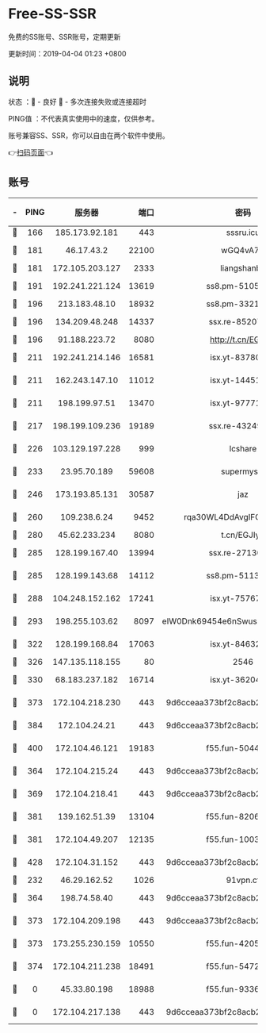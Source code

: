 # Free-SS-SSR

免费的SS账号、SSR账号，定期更新

更新时间：2019-04-04 01:23 +0800

## 说明

状态     ：🙂 - 良好 🙁 - 多次连接失败或连接超时

PING值   ：不代表真实使用中的速度，仅供参考。

账号兼容SS、SSR，你可以自由在两个软件中使用。

👉[扫码页面](https://liesauer.github.io/Free-SS-SSR/)👈

## 账号

|-|PING|服务器|端口|密码|加密方式|区域|
|:----:|:----:|:-----:|-----:|:----:|:----:|:----:|
|🙂|166|185.173.92.181|443|sssru.icu|rc4-md5|RU|
|🙂|181|46.17.43.2|22100|wGQ4vA7D|aes-256-gcm|RU|
|🙂|181|172.105.203.127|2333|liangshanbo|chacha20|JP|
|🙂|191|192.241.221.124|13619|ss8.pm-51057962|aes-256-cfb|US|
|🙂|196|213.183.48.10|18932|ss8.pm-33211781|rc4-md5|RU|
|🙂|196|134.209.48.248|14337|ssx.re-85207480|aes-256-cfb|US|
|🙂|196|91.188.223.72|8080|http://t.cn/EGJIyrl|rc4-md5|RU|
|🙂|211|192.241.214.146|16581|isx.yt-83780241|aes-256-cfb|US|
|🙂|211|162.243.147.10|11012|isx.yt-14451395|aes-256-cfb|US|
|🙂|211|198.199.97.51|13470|isx.yt-97771805|aes-256-cfb|US|
|🙂|217|198.199.109.236|19189|ssx.re-43249557|aes-256-cfb|US|
|🙂|226|103.129.197.228|999|lcshare|aes-256-cfb|US|
|🙂|233|23.95.70.189|59608|supermyssr|chacha20-ietf|US|
|🙂|246|173.193.85.131|30587|jaz|aes-256-cfb|US|
|🙂|260|109.238.6.24|9452|rqa30WL4DdAvgIFG6Fs3znzTa|aes-256-cfb|FR|
|🙂|280|45.62.233.234|8080|t.cn/EGJIyrl|rc4-md5|CA|
|🙂|285|128.199.167.40|13994|ssx.re-27130562|aes-256-cfb|SG|
|🙂|285|128.199.143.68|14112|ss8.pm-51133545|aes-256-cfb|SG|
|🙂|288|104.248.152.162|17241|isx.yt-75767202|aes-256-cfb|SG|
|🙂|293|198.255.103.62|8097|eIW0Dnk69454e6nSwuspv9DmS201tQ0D|aes-256-cfb|US|
|🙂|322|128.199.168.84|17063|isx.yt-84632014|aes-256-cfb|SG|
|🙂|326|147.135.118.155|80|2546|chacha20|US|
|🙂|330|68.183.237.182|16714|isx.yt-36204757|aes-256-cfb|SG|
|🙂|373|172.104.218.230|443|9d6cceaa373bf2c8acb22e60b6a58be6|aes-256-cfb|US|
|🙂|384|172.104.24.21|443|9d6cceaa373bf2c8acb22e60b6a58be6|aes-256-cfb|US|
|🙂|400|172.104.46.121|19183|f55.fun-50446313|aes-256-cfb|SG|
|🙂|364|172.104.215.24|443|9d6cceaa373bf2c8acb22e60b6a58be6|aes-256-cfb|US|
|🙂|369|172.104.218.41|443|9d6cceaa373bf2c8acb22e60b6a58be6|aes-256-cfb|US|
|🙂|381|139.162.51.39|13104|f55.fun-82060458|aes-256-cfb|SG|
|🙂|381|172.104.49.207|12135|f55.fun-10038011|aes-256-cfb|SG|
|🙂|428|172.104.31.152|443|9d6cceaa373bf2c8acb22e60b6a58be6|aes-256-cfb|US|
|🙁|232|46.29.162.52|1026|91vpn.cf|rc4-md5|RU|
|🙁|364|198.74.58.40|443|9d6cceaa373bf2c8acb22e60b6a58be6|aes-256-cfb|US|
|🙁|373|172.104.209.198|443|9d6cceaa373bf2c8acb22e60b6a58be6|aes-256-cfb|US|
|🙁|373|173.255.230.159|10550|f55.fun-42056790|aes-256-cfb|US|
|🙁|374|172.104.211.238|18491|f55.fun-54724290|aes-256-cfb|US|
|🙁|0|45.33.80.198|18988|f55.fun-93362245|aes-256-cfb|US|
|🙁|0|172.104.217.138|443|9d6cceaa373bf2c8acb22e60b6a58be6|aes-256-cfb|US|
